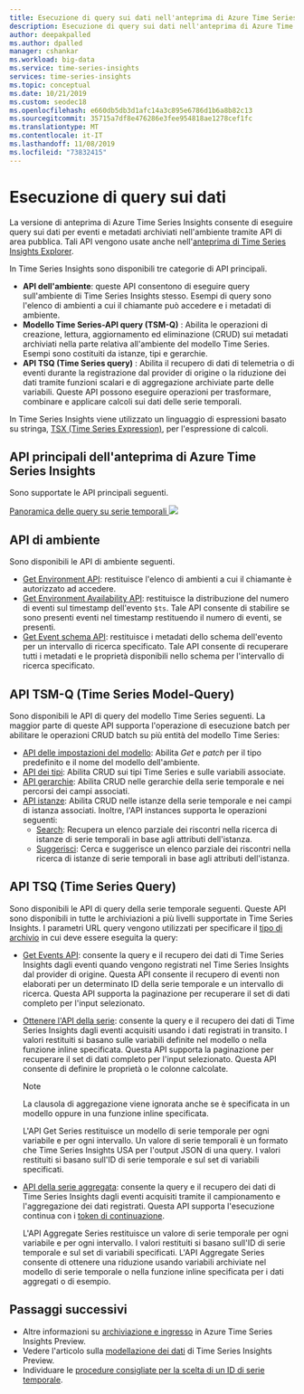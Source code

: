 ```yaml
---
title: Esecuzione di query sui dati nell'anteprima di Azure Time Series Insights | Microsoft Docs
description: Esecuzione di query sui dati nell'anteprima di Azure Time Series Insights.
author: deepakpalled
ms.author: dpalled
manager: cshankar
ms.workload: big-data
ms.service: time-series-insights
services: time-series-insights
ms.topic: conceptual
ms.date: 10/21/2019
ms.custom: seodec18
ms.openlocfilehash: e660db5db3d1afc14a3c895e6786d1b6a8b82c13
ms.sourcegitcommit: 35715a7df8e476286e3fee954818ae1278cef1fc
ms.translationtype: MT
ms.contentlocale: it-IT
ms.lasthandoff: 11/08/2019
ms.locfileid: "73832415"
---
```

# <a name="data-querying"></a>Esecuzione di query sui dati

La versione di anteprima di Azure Time Series Insights consente di eseguire query sui dati per eventi e metadati archiviati nell'ambiente tramite API di area pubblica. Tali API vengono usate anche nell'[anteprima di Time Series Insights Explorer](./time-series-insights-update-explorer.md).

In Time Series Insights sono disponibili tre categorie di API principali.

* **API dell'ambiente**: queste API consentono di eseguire query sull'ambiente di Time Series Insights stesso. Esempi di query sono l'elenco di ambienti a cui il chiamante può accedere e i metadati di ambiente.
* **Modello Time Series-API query (TSM-Q)** : Abilita le operazioni di creazione, lettura, aggiornamento ed eliminazione (CRUD) sui metadati archiviati nella parte relativa all'ambiente del modello Time Series. Esempi sono costituiti da istanze, tipi e gerarchie.
* **API TSQ (Time Series query)** : Abilita il recupero di dati di telemetria o di eventi durante la registrazione dal provider di origine o la riduzione dei dati tramite funzioni scalari e di aggregazione archiviate parte delle variabili. Queste API possono eseguire operazioni per trasformare, combinare e applicare calcoli sui dati delle serie temporali.

In Time Series Insights viene utilizzato un linguaggio di espressioni basato su stringa, [TSX (Time Series Expression)](https://docs.microsoft.com/rest/api/time-series-insights/preview-tsx), per l'espressione di calcoli.

## <a name="azure-time-series-insights-preview-core-apis"></a>API principali dell'anteprima di Azure Time Series Insights

Sono supportate le API principali seguenti.

[Panoramica delle query su serie temporali ![](media/v2-update-tsq/tsq.png)](media/v2-update-tsq/tsq.png#lightbox)

## <a name="environment-apis"></a>API di ambiente

Sono disponibili le API di ambiente seguenti.

* [Get Environment API](/rest/api/time-series-insights/management/environments/get): restituisce l'elenco di ambienti a cui il chiamante è autorizzato ad accedere.
* [Get Environment Availability API](/rest/api/time-series-insights/dataaccess(preview)/query/getavailability): restituisce la distribuzione del numero di eventi sul timestamp dell'evento `$ts`. Tale API consente di stabilire se sono presenti eventi nel timestamp restituendo il numero di eventi, se presenti.
* [Get Event schema API](/rest/api/time-series-insights/dataaccess(preview)/query/geteventschema): restituisce i metadati dello schema dell'evento per un intervallo di ricerca specificato. Tale API consente di recuperare tutti i metadati e le proprietà disponibili nello schema per l'intervallo di ricerca specificato.

## <a name="time-series-model-query-tsm-q-apis"></a>API TSM-Q (Time Series Model-Query)

Sono disponibili le API di query del modello Time Series seguenti. La maggior parte di queste API supporta l'operazione di esecuzione batch per abilitare le operazioni CRUD batch su più entità del modello Time Series:

* [API delle impostazioni del modello](https://docs.microsoft.com/rest/api/time-series-insights/preview-model#model-settings-api): Abilita *Get* e *patch* per il tipo predefinito e il nome del modello dell'ambiente.
* [API dei tipi](https://docs.microsoft.com/rest/api/time-series-insights/preview-model#types-api): Abilita CRUD sui tipi Time Series e sulle variabili associate.
* [API gerarchie](https://docs.microsoft.com/rest/api/time-series-insights/preview-model#hierarchies-api): Abilita CRUD nelle gerarchie della serie temporale e nei percorsi dei campi associati.
* [API istanze](https://docs.microsoft.com/rest/api/time-series-insights/preview-model#instances-api): Abilita CRUD nelle istanze della serie temporale e nei campi di istanza associati. Inoltre, l'API instances supporta le operazioni seguenti:
  * [Search](https://docs.microsoft.com/rest/api/time-series-insights/dataaccess(preview)/timeseriesinstances/search): Recupera un elenco parziale dei riscontri nella ricerca di istanze di serie temporali in base agli attributi dell'istanza.
  * [Suggerisci](https://docs.microsoft.com/rest/api/time-series-insights/dataaccess(preview)/timeseriesinstances/suggest): Cerca e suggerisce un elenco parziale dei riscontri nella ricerca di istanze di serie temporali in base agli attributi dell'istanza.

## <a name="time-series-query-tsq-apis"></a>API TSQ (Time Series Query)

Sono disponibili le API di query della serie temporale seguenti. Queste API sono disponibili in tutte le archiviazioni a più livelli supportate in Time Series Insights. I parametri URL query vengono utilizzati per specificare il [tipo di archivio](https://docs.microsoft.com/rest/api/time-series-insights/dataaccess(preview)/query/execute#uri-parameters) in cui deve essere eseguita la query:

* [Get Events API](/rest/api/time-series-insights/dataaccess(preview)/query/execute#getevents): consente la query e il recupero dei dati di Time Series Insights dagli eventi quando vengono registrati nel Time Series Insights dal provider di origine. Questa API consente il recupero di eventi non elaborati per un determinato ID della serie temporale e un intervallo di ricerca. Questa API supporta la paginazione per recuperare il set di dati completo per l'input selezionato. 

* [Ottenere l'API della serie](/rest/api/time-series-insights/dataaccess(preview)/query/execute#getseries): consente la query e il recupero dei dati di Time Series Insights dagli eventi acquisiti usando i dati registrati in transito. I valori restituiti si basano sulle variabili definite nel modello o nella funzione inline specificata. Questa API supporta la paginazione per recuperare il set di dati completo per l'input selezionato. Questa API consente di definire le proprietà o le colonne calcolate.

    >[!NOTE]
    > La clausola di aggregazione viene ignorata anche se è specificata in un modello oppure in una funzione inline specificata.

  L'API Get Series restituisce un modello di serie temporale per ogni variabile e per ogni intervallo. Un valore di serie temporali è un formato che Time Series Insights USA per l'output JSON di una query. I valori restituiti si basano sull'ID di serie temporale e sul set di variabili specificati.

* [API della serie aggregata](/rest/api/time-series-insights/dataaccess(preview)/query/execute#aggregatevariable): consente la query e il recupero dei dati di Time Series Insights dagli eventi acquisiti tramite il campionamento e l'aggregazione dei dati registrati. Questa API supporta l'esecuzione continua con i [token di continuazione](https://docs.microsoft.com/rest/api/time-series-insights/dataaccess(preview)/query/execute#queryresultpage).

  L'API Aggregate Series restituisce un valore di serie temporale per ogni variabile e per ogni intervallo. I valori restituiti si basano sull'ID di serie temporale e sul set di variabili specificati. L'API Aggregate Series consente di ottenere una riduzione usando variabili archiviate nel modello di serie temporale o nella funzione inline specificata per i dati aggregati o di esempio.

## <a name="next-steps"></a>Passaggi successivi

- Altre informazioni su [archiviazione e ingresso](./time-series-insights-update-storage-ingress.md) in Azure Time Series Insights Preview.
- Vedere l'articolo sulla [modellazione dei dati](./time-series-insights-update-tsm.md) di Time Series Insights Preview.
- Individuare le [procedure consigliate per la scelta di un ID di serie temporale](./time-series-insights-update-how-to-id.md).
